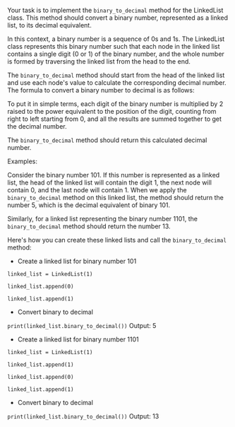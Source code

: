 Your task is to implement the `binary_to_decimal` method for the LinkedList class. This method should convert a binary number, represented as a linked list, to its decimal equivalent.

In this context, a binary number is a sequence of 0s and 1s. The LinkedList class represents this binary number such that each node in the linked list contains a single digit (0 or 1) of the binary number, and the whole number is formed by traversing the linked list from the head to the end.

The `binary_to_decimal` method should start from the head of the linked list and use each node's value to calculate the corresponding decimal number. The formula to convert a binary number to decimal is as follows:

To put it in simple terms, each digit of the binary number is multiplied by 2 raised to the power equivalent to the position of the digit, counting from right to left starting from 0, and all the results are summed together to get the decimal number.

The `binary_to_decimal` method should return this calculated decimal number.

Examples:

Consider the binary number 101. If this number is represented as a linked list, the head of the linked list will contain the digit 1, the next node will contain 0, and the last node will contain 1. When we apply the `binary_to_decimal` method on this linked list, the method should return the number 5, which is the decimal equivalent of binary 101.

Similarly, for a linked list representing the binary number 1101, the `binary_to_decimal` method should return the number 13.

Here's how you can create these linked lists and call the `binary_to_decimal` method:

* Create a linked list for binary number 101

`linked_list = LinkedList(1)`

`linked_list.append(0)`

`linked_list.append(1)`
 
* Convert binary to decimal

`print(linked_list.binary_to_decimal())` Output: 5
 
* Create a linked list for binary number 1101

`linked_list = LinkedList(1)`

`linked_list.append(1)`

`linked_list.append(0)`

`linked_list.append(1)`
 
* Convert binary to decimal

`print(linked_list.binary_to_decimal())` Output: 13